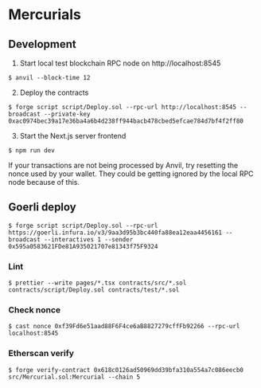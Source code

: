 # Mercurials

## Development
1. Start local test blockchain RPC node on http://localhost:8545 
  ```
  $ anvil --block-time 12
  ```
2. Deploy the contracts
  ```
  $ forge script script/Deploy.sol --rpc-url http://localhost:8545 --broadcast --private-key 0xac0974bec39a17e36ba4a6b4d238ff944bacb478cbed5efcae784d7bf4f2ff80
  ```
3. Start the Next.js server frontend
  ```
  $ npm run dev
  ```
If your transactions are not being processed by Anvil, try resetting the nonce used by your wallet.  They could be getting ignored by the local RPC node because of this.

## Goerli deploy

```
$ forge script script/Deploy.sol --rpc-url https://goerli.infura.io/v3/9aa3d95b3bc440fa88ea12eaa4456161 --broadcast --interactives 1 --sender 0x595a0583621FDe81A935021707e81343f75F9324
```

### Lint
```
$ prettier --write pages/*.tsx contracts/src/*.sol contracts/script/Deploy.sol contracts/test/*.sol
```

### Check nonce
```
$ cast nonce 0xf39Fd6e51aad88F6F4ce6aB8827279cffFb92266 --rpc-url localhost:8545
```

### Etherscan verify
```
$ forge verify-contract 0x618c0126ad50969dd39bfa310a554a7c086eecb0 src/Mercurial.sol:Mercurial --chain 5
```

